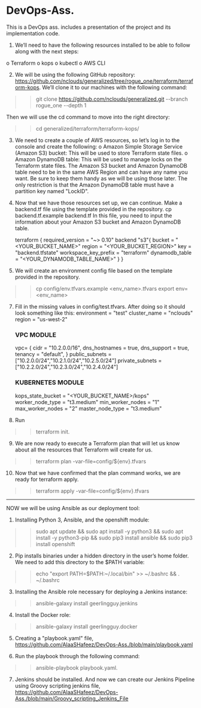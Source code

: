 # DevOps-Ass. 
This is a DevOps ass. includes a presentation of the project and its implementation code.

1. We’ll need to have the following resources installed to be able to follow along with the next steps:

o Terraform
o kops
o kubectl
o AWS CLI

2. We will be using the following GitHub repository: https://github.com/nclouds/generalized/tree/rogue_one/terraform/terraform-kops. We’ll clone it to our machines with the following command:
  >> git clone https://github.com/nclouds/generalized.git --branch rogue_one --depth 1

Then we will use the cd command to move into the right directory:
  >> cd generalized/terraform/terraform-kops/

3. We need to create a couple of AWS resources, so let’s log in to the console and create the following:
o Amazon Simple Storage Service (Amazon S3) bucket: This will be used to store Terraform state files.
o Amazon DynamoDB table: This will be used to manage locks on the Terraform state files.
The Amazon S3 bucket and Amazon DynamoDB table need to be in the same AWS Region and can have any name you want. Be sure to keep them handy as we will be using those later. The only restriction is that the Amazon DynamoDB table must have a partition key named "LockID".

4. Now that we have those resources set up, we can continue. Make a backend.tf file using the template provided in the repository.
cp backend.tf.example backend.tf
In this file, you need to input the information about your Amazon S3 bucket and Amazon DynamoDB table.

    terraform {
      required_version = "~> 0.10"
      backend "s3"{
        bucket                 = "<YOUR_BUCKET_NAME>"
        region                 = "<YOUR_BUCKET_REGION>"
        key                    = "backend.tfstate"
        workspace_key_prefix   = "terraform"
        dynamodb_table         = "<YOUR_DYNAMODB_TABLE_NAME>"
      }
      }

5. We will create an environment config file based on the template provided in the repository.
  >>	cp config/env.tfvars.example <env_name>.tfvars
  >>	export env=<env_name>

7. Fill in the missing values in config/test.tfvars. After doing so it should look something like this:
      environment   = "test"
      cluster_name  = "nclouds"
      region        = "us-west-2"

      ### VPC MODULE
      vpc= {
          cidr          = "10.2.0.0/16",
          dns_hostnames = true,
          dns_support   = true,
          tenancy       = "default",
        }
      public_subnets  = ["10.2.0.0/24","10.2.1.0/24","10.2.5.0/24"]
      private_subnets = ["10.2.2.0/24","10.2.3.0/24","10.2.4.0/24"]

      ### KUBERNETES MODULE
      kops_state_bucket = "<YOUR_BUCKET_NAME>/kops"
      worker_node_type = "t3.medium"
      min_worker_nodes = "1"
      max_worker_nodes = "2"
      master_node_type = "t3.medium"


8. Run 
  >>  terraform init.

    
9. We are now ready to execute a Terraform plan that will let us know about all the resources that Terraform will create for us.
  >>	terraform plan -var-file=config/${env}.tfvars
	
10. Now that we have confirmed that the plan command works, we are ready for terraform apply. 
  >>   terraform apply -var-file=config/${env}.tfvars
  
  -----------------------------------------------------------------------------------------------------------------------------------------------------------
  
  NOW we will be using Ansible as our deployment tool:
  
1. Installing Python 3, Ansible, and the openshift module: 
  >>	sudo apt update && sudo apt install -y python3 && sudo apt install -y python3-pip && sudo pip3 install ansible && sudo pip3 install openshift

2. Pip installs binaries under a hidden directory in the user’s home folder. We need to add this directory to the $PATH variable: 
  >>	echo "export PATH=$PATH:~/.local/bin" >> ~/.bashrc && . ~/.bashrc

3. Installing the Ansible role necessary for deploying a Jenkins instance: 
  >>	ansible-galaxy install geerlingguy.jenkins

4. Install the Docker role: 
  >>	ansible-galaxy install geerlingguy.docker

5. Creating a "playbook.yaml" file,
  https://github.com/AlaaSHafeez/DevOps-Ass./blob/main/playbook.yaml
		

6. Run the playbook through the following command: 
  >>	ansible-playbook playbook.yaml.
  
 
7. Jenkins should be installed. And now we can create our Jenkins Pipeline using Groovy scripting jenkins file,
   https://github.com/AlaaSHafeez/DevOps-Ass./blob/main/Groovy_scripting_Jenkins_File
